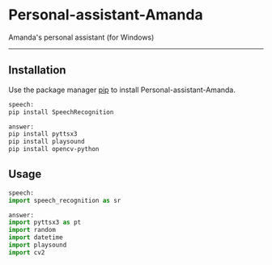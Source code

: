 # Personal-assistant-Amanda
Amanda's personal assistant (for Windows)

***

## Installation

Use the package manager [pip](https://pip.pypa.io/en/stable/) to install Personal-assistant-Amanda.

```bash
speech:
pip install SpeechRecognition

answer:
pip install pyttsx3
pip install playsound
pip install opencv-python
```

## Usage

```python
speech:
import speech_recognition as sr

answer:
import pyttsx3 as pt
import random
import datetime
import playsound
import cv2
